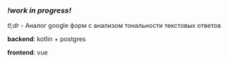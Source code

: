 ### ***!work in progress!***
*tl;dr* - Аналог google форм с анализом тональности текстовых ответов

**backend**: kotlin  + postgres

**frontend**: vue
